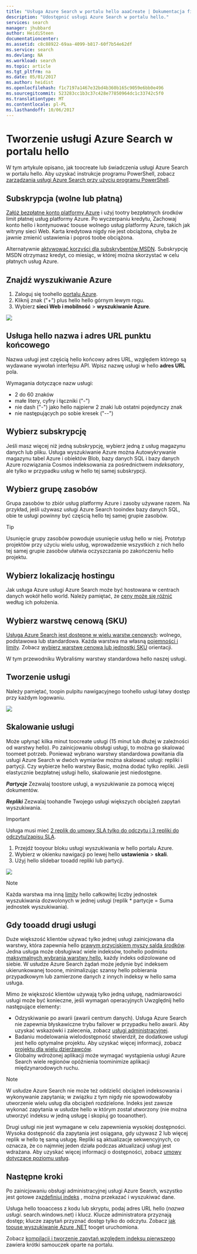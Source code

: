 ```yaml
---
title: "Usługa Azure Search w portalu hello aaaCreate | Dokumentacja firmy Microsoft"
description: "Udostępnić usługi Azure Search w portalu hello."
services: search
manager: jhubbard
author: HeidiSteen
documentationcenter: 
ms.assetid: c8c88922-69aa-4099-b817-60f7b54e62df
ms.service: search
ms.devlang: NA
ms.workload: search
ms.topic: article
ms.tgt_pltfrm: na
ms.date: 05/01/2017
ms.author: heidist
ms.openlocfilehash: f1c7197a1467e32bd4b360b165c9059e6bb0e496
ms.sourcegitcommit: 523283cc1b3c37c428e77850964dc1c33742c5f0
ms.translationtype: MT
ms.contentlocale: pl-PL
ms.lasthandoff: 10/06/2017
---
```

# <a name="create-an-azure-search-service-in-hello-portal"></a>Tworzenie usługi Azure Search w portalu hello

W tym artykule opisano, jak toocreate lub świadczenia usługi Azure Search w portalu hello. Aby uzyskać instrukcje programu PowerShell, zobacz [zarządzania usługi Azure Search przy użyciu programu PowerShell](search-manage-powershell.md).

## <a name="subscribe-free-or-paid"></a>Subskrypcja (wolne lub płatną)

[Załóż bezpłatne konto platformy Azure](https://azure.microsoft.com/pricing/free-trial/?WT.mc_id=A261C142F) i użyj tootry bezpłatnych środków limit płatnej usług platformy Azure. Po wyczerpaniu kredytu, Zachowaj konto hello i kontynuować toouse wolnego usług platformy Azure, takich jak witryny sieci Web. Karta kredytowa nigdy nie jest obciążona, chyba że jawnie zmienić ustawienia i poproś toobe obciążona.

Alternatywnie [aktywować korzyści dla subskrybentów MSDN](https://azure.microsoft.com/pricing/member-offers/msdn-benefits-details/?WT.mc_id=A261C142F). Subskrypcję MSDN otrzymasz kredyt, co miesiąc, w której można skorzystać w celu płatnych usług Azure. 

## <a name="find-azure-search"></a>Znajdź wyszukiwanie Azure
1. Zaloguj się toohello [portalu Azure](https://portal.azure.com/).
2. Kliknij znak ("+") plus hello hello górnym lewym rogu.
3. Wybierz **sieci Web i mobilność** > **wyszukiwanie Azure**.

![](./media/search-create-service-portal/find-search2.png)

## <a name="name-hello-service-and-url-endpoint"></a>Usługa hello nazwa i adres URL punktu końcowego

Nazwa usługi jest częścią hello końcowy adres URL, względem którego są wydawane wywołań interfejsu API. Wpisz nazwę usługi w hello **adres URL** pola. 

Wymagania dotyczące nazw usługi:
   * 2 do 60 znaków
   * małe litery, cyfry i łączniki ("-")
   * nie dash ("-") jako hello najpierw 2 znaki lub ostatni pojedynczy znak
   * nie następujących po sobie kresek ("--")

## <a name="select-a-subscription"></a>Wybierz subskrypcję
Jeśli masz więcej niż jedną subskrypcję, wybierz jedną z usług magazynu danych lub pliku. Usługa wyszukiwanie Azure można Autowykrywanie magazynu tabel Azure i obiektów Blob, bazy danych SQL i bazy danych Azure rozwiązania Cosmos indeksowania za pośrednictwem *indeksatory*, ale tylko w przypadku usług w hello tej samej subskrypcji.

## <a name="select-a-resource-group"></a>Wybierz grupę zasobów
Grupa zasobów to zbiór usług platformy Azure i zasoby używane razem. Na przykład, jeśli używasz usługi Azure Search tooindex bazy danych SQL, obie te usługi powinny być częścią hello tej samej grupie zasobów.

> [!TIP]
> Usunięcie grupy zasobów powoduje usunięcie usług hello w niej. Prototyp projektów przy użyciu wielu usług, wprowadzenie wszystkich z nich hello tej samej grupie zasobów ułatwia oczyszczania po zakończeniu hello projektu. 

## <a name="select-a-hosting-location"></a>Wybierz lokalizację hostingu 
Jak usługa Azure usługi Azure Search może być hostowana w centrach danych wokół hello world. Należy pamiętać, że [ceny może się różnić](https://azure.microsoft.com/pricing/details/search/) według ich położenia.

## <a name="select-a-pricing-tier-sku"></a>Wybierz warstwę cenową (SKU)
[Usługa Azure Search jest dostępne w wielu warstw cenowych](https://azure.microsoft.com/pricing/details/search/): wolnego, podstawowa lub standardowa. Każda warstwa ma własną [pojemności i limity](search-limits-quotas-capacity.md). Zobacz [wybierz warstwę cenową lub jednostki SKU](search-sku-tier.md) orientacji.

W tym przewodniku Wybraliśmy warstwy standardowa hello naszej usługi.

## <a name="create-your-service"></a>Tworzenie usługi

Należy pamiętać, toopin pulpitu nawigacyjnego toohello usługi łatwy dostęp przy każdym logowaniu.

![](./media/search-create-service-portal/new-service2.png)

## <a name="scale-your-service"></a>Skalowanie usługi
Może upłynąć kilka minut toocreate usługi (15 minut lub dłużej w zależności od warstwy hello). Po zainicjowaniu obsługi usługi, to można go skalować toomeet potrzeb. Ponieważ wybrano warstwy standardowa powitania dla usługi Azure Search w dwóch wymiarów można skalować usługi: repliki i partycji. Czy wybierze hello warstwy Basic, można dodać tylko repliki. Jeśli elastycznie bezpłatnej usługi hello, skalowanie jest niedostępne.

***Partycje*** Zezwalaj toostore usługi, a wyszukiwanie za pomocą więcej dokumentów.

***Repliki*** Zezwalaj toohandle Twojego usługi większych obciążeń zapytań wyszukiwania.

> [!Important]
> Usługa musi mieć [2 replik do umowy SLA tylko do odczytu i 3 repliki do odczytu/zapisu SLA](https://azure.microsoft.com/support/legal/sla/search/v1_0/).

1. Przejdź tooyour bloku usługi wyszukiwania w hello portalu Azure.
2. Wybierz w okienku nawigacji po lewej hello **ustawienia** > **skali**.
3. Użyj hello slidebar tooadd repliki lub partycji.

![](./media/search-create-service-portal/settings-scale.png)

> [!Note] 
> Każda warstwa ma inną [limity](search-limits-quotas-capacity.md) hello całkowitej liczby jednostek wyszukiwania dozwolonych w jednej usługi (replik * partycje = Suma jednostek wyszukiwania).

## <a name="when-tooadd-a-second-service"></a>Gdy tooadd drugi usługi

Duże większość klientów używać tylko jednej usługi zainicjowana dla warstwy, która zapewnia hello [prawym przyciskiem myszy salda środków](search-sku-tier.md). Jedna usługa może obsługiwać wiele indeksów, toohello podmiotu [maksymalnych wybrania warstwy hello](search-capacity-planning.md), każdy indeks odizolowane od siebie. W usłudze Azure Search żądań może jedynie być indeksem ukierunkowanej tooone, minimalizując szansy hello pobierania przypadkowym lub zamierzone danych z innych indeksy w hello sama usługa.

Mimo że większość klientów używają tylko jedną usługę, nadmiarowości usługi może być konieczne, jeśli wymagań operacyjnych Uwzględnij hello następujące elementy:

+ Odzyskiwanie po awarii (awarii centrum danych). Usługa Azure Search nie zapewnia błyskawiczne trybu failover w przypadku hello awarii. Aby uzyskać wskazówki i zalecenia, zobacz [usługi administracyjnej](search-manage.md).
+ Badaniu modelowania wielodostępność stwierdził, że dodatkowe usługi jest hello optymalne projektu. Aby uzyskać więcej informacji, zobacz [projektu dla wielu dzierżawców](search-modeling-multitenant-saas-applications.md).
+ Globalny wdrożonej aplikacji może wymagać wystąpienia usługi Azure Search wiele regionów opóźnienia toominimize aplikacji międzynarodowych ruchu.

> [!NOTE]
> W usłudze Azure Search nie może też oddzielić obciążeń indeksowania i wykonywanie zapytania; w związku z tym nigdy nie spowodowałoby utworzenie wielu usług dla obciążeń rozdzielone. Indeks jest zawsze wykonać zapytania w usłudze hello w którym został utworzony (nie można utworzyć indeksu w jedną usługę i skopiuj go tooanother).
>

Drugi usługi nie jest wymagane w celu zapewnienia wysokiej dostępności. Wysoka dostępność dla zapytania jest osiągana, gdy używasz 2 lub więcej replik w hello tę samą usługę. Repliki są aktualizacje sekwencyjnych, co oznacza, że co najmniej jeden działa podczas aktualizacji usługi jest wdrażana. Aby uzyskać więcej informacji o dostępności, zobacz [umowy dotyczące poziomu usług](https://azure.microsoft.com/support/legal/sla/search/v1_0/).

## <a name="next-steps"></a>Następne kroki
Po zainicjowaniu obsługi administracyjnej usługi Azure Search, wszystko jest gotowe za[zdefiniuj indeks](search-what-is-an-index.md) , można przekazać i wyszukiwać dane.

Usługa hello tooaccess z kodu lub skryptu, podaj adres URL hello (*nazwa usługi*. search.windows.net) i klucz. Klucze administratora przyznają dostęp; klucze zapytań przyznać dostęp tylko do odczytu. Zobacz [jak toouse wyszukiwanie Azure .NET](search-howto-dotnet-sdk.md) tooget uruchomiona.

Zobacz [kompilacji i tworzenie zapytań względem indeksu pierwszego](search-get-started-portal.md) zawiera krótki samouczek oparte na portalu.

